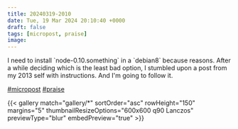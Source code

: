 ```yaml
---
title: 20240319-2010
date: Tue, 19 Mar 2024 20:10:40 +0000
draft: false
tags: [micropost, praise]
image: 
---
```


<p>I need to install `node-0.10.something` in a `debian8` because reasons. After a while deciding which is the least bad option, I stumbled upon a post from my 2013 self with instructions. And I&#39;m going to follow it.</p><p><a href="https://mastodon.bofhers.es/tags/micropost" class="mention hashtag" rel="tag">#<span>micropost</span></a> <a href="https://mastodon.bofhers.es/tags/praise" class="mention hashtag" rel="tag">#<span>praise</span></a></p>

{{< gallery match="gallery/*" sortOrder="asc" rowHeight="150" margins="5" thumbnailResizeOptions="600x600 q90 Lanczos" previewType="blur" embedPreview="true" >}}

